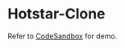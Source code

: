 # Hotstar-Clone
Refer to [CodeSandbox](https://codesandbox.io/s/heuristic-smoke-jiqpni?file=/index.html) for demo.
